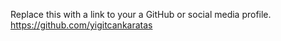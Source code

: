 Replace this with a link to your a GitHub or social media profile.
https://github.com/yigitcankaratas
